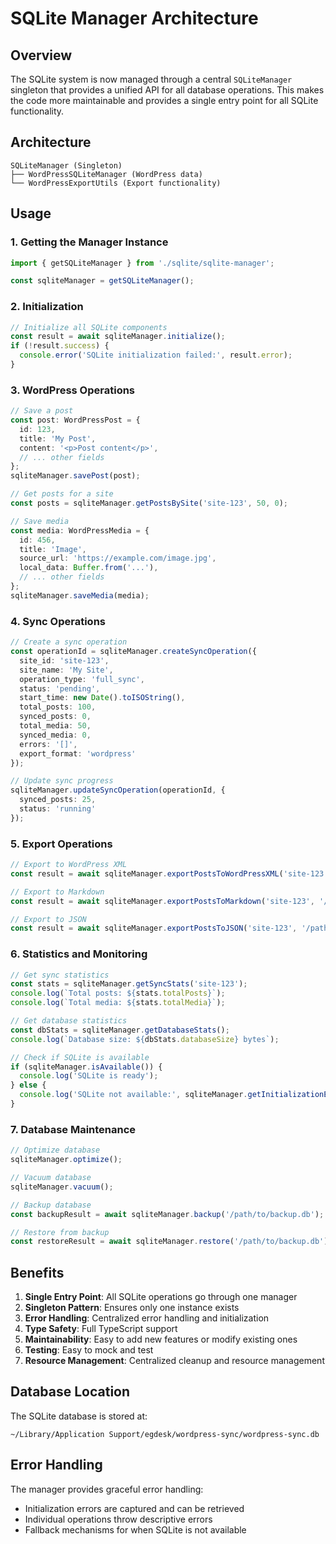 # SQLite Manager Architecture

## Overview

The SQLite system is now managed through a central `SQLiteManager` singleton that provides a unified API for all database operations. This makes the code more maintainable and provides a single entry point for all SQLite functionality.

## Architecture

```
SQLiteManager (Singleton)
├── WordPressSQLiteManager (WordPress data)
└── WordPressExportUtils (Export functionality)
```

## Usage

### 1. Getting the Manager Instance

```typescript
import { getSQLiteManager } from './sqlite/sqlite-manager';

const sqliteManager = getSQLiteManager();
```

### 2. Initialization

```typescript
// Initialize all SQLite components
const result = await sqliteManager.initialize();
if (!result.success) {
  console.error('SQLite initialization failed:', result.error);
}
```

### 3. WordPress Operations

```typescript
// Save a post
const post: WordPressPost = {
  id: 123,
  title: 'My Post',
  content: '<p>Post content</p>',
  // ... other fields
};
sqliteManager.savePost(post);

// Get posts for a site
const posts = sqliteManager.getPostsBySite('site-123', 50, 0);

// Save media
const media: WordPressMedia = {
  id: 456,
  title: 'Image',
  source_url: 'https://example.com/image.jpg',
  local_data: Buffer.from('...'),
  // ... other fields
};
sqliteManager.saveMedia(media);
```

### 4. Sync Operations

```typescript
// Create a sync operation
const operationId = sqliteManager.createSyncOperation({
  site_id: 'site-123',
  site_name: 'My Site',
  operation_type: 'full_sync',
  status: 'pending',
  start_time: new Date().toISOString(),
  total_posts: 100,
  synced_posts: 0,
  total_media: 50,
  synced_media: 0,
  errors: '[]',
  export_format: 'wordpress'
});

// Update sync progress
sqliteManager.updateSyncOperation(operationId, {
  synced_posts: 25,
  status: 'running'
});
```

### 5. Export Operations

```typescript
// Export to WordPress XML
const result = await sqliteManager.exportPostsToWordPressXML('site-123', '/path/to/export.xml');

// Export to Markdown
const result = await sqliteManager.exportPostsToMarkdown('site-123', '/path/to/markdown/');

// Export to JSON
const result = await sqliteManager.exportPostsToJSON('site-123', '/path/to/posts.json');
```

### 6. Statistics and Monitoring

```typescript
// Get sync statistics
const stats = sqliteManager.getSyncStats('site-123');
console.log(`Total posts: ${stats.totalPosts}`);
console.log(`Total media: ${stats.totalMedia}`);

// Get database statistics
const dbStats = sqliteManager.getDatabaseStats();
console.log(`Database size: ${dbStats.databaseSize} bytes`);

// Check if SQLite is available
if (sqliteManager.isAvailable()) {
  console.log('SQLite is ready');
} else {
  console.log('SQLite not available:', sqliteManager.getInitializationError());
}
```

### 7. Database Maintenance

```typescript
// Optimize database
sqliteManager.optimize();

// Vacuum database
sqliteManager.vacuum();

// Backup database
const backupResult = await sqliteManager.backup('/path/to/backup.db');

// Restore from backup
const restoreResult = await sqliteManager.restore('/path/to/backup.db');
```

## Benefits

1. **Single Entry Point**: All SQLite operations go through one manager
2. **Singleton Pattern**: Ensures only one instance exists
3. **Error Handling**: Centralized error handling and initialization
4. **Type Safety**: Full TypeScript support
5. **Maintainability**: Easy to add new features or modify existing ones
6. **Testing**: Easy to mock and test
7. **Resource Management**: Centralized cleanup and resource management

## Database Location

The SQLite database is stored at:
```
~/Library/Application Support/egdesk/wordpress-sync/wordpress-sync.db
```

## Error Handling

The manager provides graceful error handling:
- Initialization errors are captured and can be retrieved
- Individual operations throw descriptive errors
- Fallback mechanisms for when SQLite is not available
